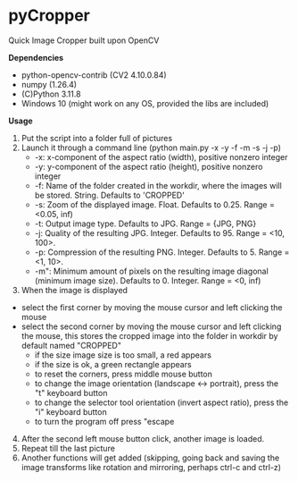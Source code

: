 # pyCropper
Quick Image Cropper built upon OpenCV

**Dependencies**
- python-opencv-contrib (CV2 4.10.0.84)
- numpy (1.26.4)
- (C)Python 3.11.8
- Windows 10 (might work on any OS, provided the libs are included)

**Usage**
1) Put the script into a folder full of pictures
2) Launch it through a command line (python main.py -x -y -f -m -s -j -p)
   - -x: x-component of the aspect ratio (width), positive nonzero integer
   - -y: y-component of the aspect ratio (height), positive nonzero integer
   - -f: Name of the folder created in the workdir, where the images will be stored. String. Defaults to 'CROPPED'
   - -s: Zoom of the displayed image. Float. Defaults to 0.25. Range = <0.05, inf)
   - -t: Output image type. Defaults to JPG. Range = {JPG, PNG}
   - -j: Quality of the resulting JPG. Integer. Defaults to 95. Range = <10, 100>.
   - -p: Compression of the resulting PNG. Integer. Defaults to 5. Range = <1, 10>.
   - -m": Minimum amount of pixels on the resulting image diagonal (minimum image size). Defaults to 0. Integer. Range = <0, inf)
3) When the image is displayed
  - select the first corner by moving the mouse cursor and left clicking the mouse
  - select the second corner by moving the mouse cursor and left clicking the mouse, this stores the cropped image into the folder in workdir by default named "CROPPED"
      - if the size image size is too small, a red appears
      - if the size is ok, a green rectangle appears
    - to reset the corners, press middle mouse button
    - to change the image orientation (landscape <-> portrait), press the "t" keyboard button
    - to change the selector tool orientation (invert aspect ratio), press the "i" keyboard button
    - to turn the program off press "escape
4) After the second left mouse button click, another image is loaded.
5) Repeat till the last picture
6) Another functions will get added (skipping, going back and saving the image transforms like rotation and mirroring, perhaps ctrl-c and ctrl-z)
   
